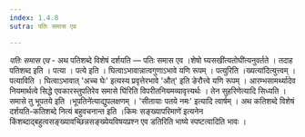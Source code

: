 ```yaml
---
index: 1.4.8
sutra: पतिः समास एव

---
```

_पतिः समास एव_ - अथ पतिशब्दे विशेषं दर्शयति — पतिः समास एव ।शेषो घ्यसखी॑त्यतोघी॑त्यनुवर्तते । तदाह पतिशब्द इति । पत्या । पत्ये इति । घित्वाऽभावान्नात्वगुणाऽभावे यणि रूपम् । पत्युरिति ।ख्यत्या॑दित्युत्त्वम् । पत्याविति । घित्वाऽभावात् 'अच्च घेः' इत्यस्य प्रवृत्तेरभावे 'औत्' इति ङेरौत्त्वे यणि रूपम् । आरम्भसामर्थ्यादेव नियमार्थत्वे सिद्धे एवकारस्तुपतिरेव समासे घि॑रिति विपरीतनियमव्यावृत्त्यर्थः । तेन सुहरिणेत्यादि सिध्यति । समासे तु भूपतये इति ।भूपतिने॑त्याद्युपलक्षणम् । 'सीतायाः पतये नमः' इत्यादि त्वार्षम् । अथ कतिशब्दे विशेषं दर्शयति-कतिशब्दे नित्यं बहुवचनान्त इति ।किमः सङ्ख्यापरिमाणे॑ इत्यनेन किंशब्दाद्बहुत्वसङ्ख्यावच्छिन्नसङ्ख्येयविषयप्रश्न एव डतिरिति भाष्ये स्पष्टत्वादिति भावः ।